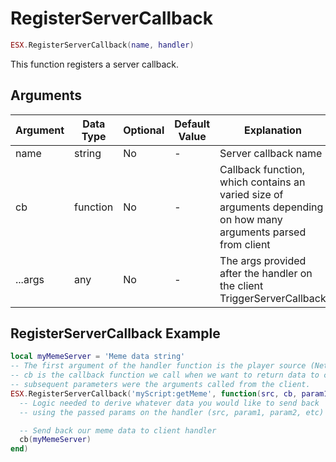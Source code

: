 # RegisterServerCallback

```lua
ESX.RegisterServerCallback(name, handler)
```

This function registers a server callback.

## Arguments

| Argument | Data Type | Optional | Default Value | Explanation                                                                                                      |
|----------|-----------|----------|---------------|------------------------------------------------------------------------------------------------------------------|
| name     | string    | No       | -             | Server callback name                                                                                             |
| cb       | function  | No       | -             | Callback function, which contains an varied size of arguments depending on how many arguments parsed from client |
| ...args  | any       | No       | -             | The args provided after the handler on the client TriggerServerCallback                                          |

## RegisterServerCallback Example

```lua
local myMemeServer = 'Meme data string'
-- The first argument of the handler function is the player source (NetID),
-- cb is the callback function we call when we want to return data to client
-- subsequent parameters were the arguments called from the client.
ESX.RegisterServerCallback('myScript:getMeme', function(src, cb, param1, param2)
  -- Logic needed to derive whatever data you would like to send back
  -- using the passed params on the handler (src, param1, param2, etc)

  -- Send back our meme data to client handler
  cb(myMemeServer)
end)
```
